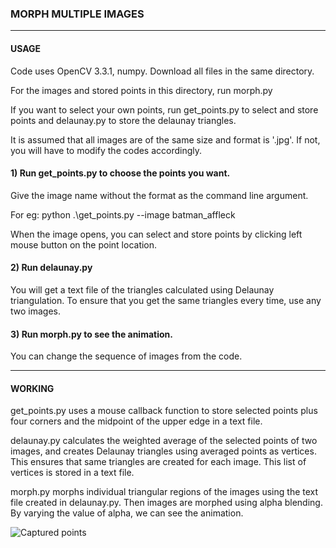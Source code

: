 ### MORPH MULTIPLE IMAGES
--------------------------------------------------------------------------

#### USAGE
Code uses OpenCV 3.3.1, numpy.
Download all files in the same directory.

For the images and stored points in this directory, run morph.py


If you want to select your own points, run get_points.py to select and store points and delaunay.py to store the delaunay triangles.

It is assumed that all images are of the same size and format is '.jpg'. If not, you will have to modify the codes accordingly.

#### 1) Run get_points.py to choose the points you want.
   
   Give the image name without the format as the command line argument. 
   
   For eg:  python .\get_points.py --image batman_affleck
   
   When the image opens, you can select and store points by clicking left mouse button on the point location.


#### 2) Run delaunay.py
   
   You will get a text file of the triangles calculated using Delaunay triangulation. To ensure that you get the same triangles every time, use any two images.
   
#### 3) Run morph.py to see the animation.
   
   You can change the sequence of images from the code.

--------------------------------------------------------------------------

#### WORKING

get_points.py uses a mouse callback function to store selected points plus four corners and the midpoint of the upper edge in a text file.

delaunay.py calculates the weighted average of the selected points of two images, and creates Delaunay triangles using averaged points as vertices. This ensures that same triangles are created for each image. This list of vertices is stored in a text file.

morph.py morphs individual triangular regions of the images using the text file created in delaunay.py. Then images are morphed using alpha blending. By varying the value of alpha, we can see the animation.

![Captured points](files/Users/CJog/Documents/opencv_codes/Face_Morphing/image.jpg)
